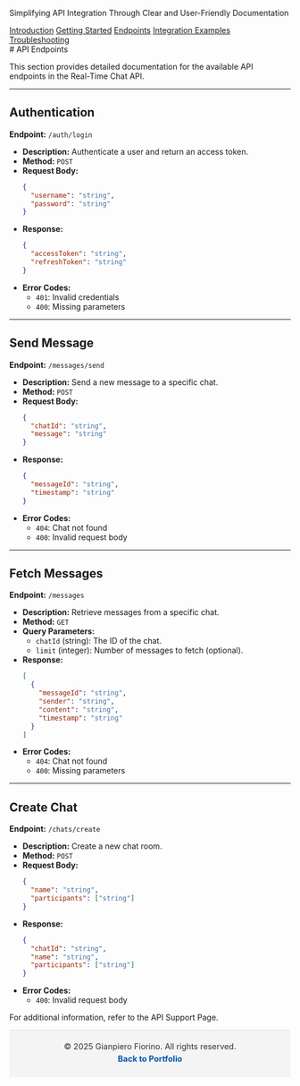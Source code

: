 <p class="header-subtitle">Simplifying API Integration Through Clear and User-Friendly Documentation</p>
<!-- Navigation Menu -->
<link rel="stylesheet" href="../styles.css">
<nav class="horizontal-menu">
    <a href="../index.html" >Introduction</a>  
    <a href="../docs/getting-started.html" >Getting Started</a>
    <a href="../docs/endpoints.html" class="active" >Endpoints</a>
    <a href="../examples/integration-examples.html">Integration Examples</a>
    <a href="../docs/troubleshooting.html" >Troubleshooting</a>
</nav> 
# API Endpoints

This section provides detailed documentation for the available API endpoints in the Real-Time Chat API.

---

## Authentication

**Endpoint:** `/auth/login`

- **Description:** Authenticate a user and return an access token.
- **Method:** `POST`
- **Request Body:**
  ```json
  {
    "username": "string",
    "password": "string"
  }
  ```
- **Response:**
  ```json
  {
    "accessToken": "string",
    "refreshToken": "string"
  }
  ```
- **Error Codes:**
  - `401`: Invalid credentials
  - `400`: Missing parameters

---

## Send Message

**Endpoint:** `/messages/send`

- **Description:** Send a new message to a specific chat.
- **Method:** `POST`
- **Request Body:**
  ```json
  {
    "chatId": "string",
    "message": "string"
  }
  ```
- **Response:**
  ```json
  {
    "messageId": "string",
    "timestamp": "string"
  }
  ```
- **Error Codes:**
  - `404`: Chat not found
  - `400`: Invalid request body

---

## Fetch Messages

**Endpoint:** `/messages`

- **Description:** Retrieve messages from a specific chat.
- **Method:** `GET`
- **Query Parameters:**
  - `chatId` (string): The ID of the chat.
  - `limit` (integer): Number of messages to fetch (optional).
- **Response:**
  ```json
  [
    {
      "messageId": "string",
      "sender": "string",
      "content": "string",
      "timestamp": "string"
    }
  ]
  ```
- **Error Codes:**
  - `404`: Chat not found
  - `400`: Missing parameters

---

## Create Chat

**Endpoint:** `/chats/create`

- **Description:** Create a new chat room.
- **Method:** `POST`
- **Request Body:**
  ```json
  {
    "name": "string",
    "participants": ["string"]
  }
  ```
- **Response:**
  ```json
  {
    "chatId": "string",
    "name": "string",
    "participants": ["string"]
  }
  ```
- **Error Codes:**
  - `400`: Invalid request body

For additional information, refer to the API Support Page.
<!-- Footer -->
<footer style="background-color: #f4f4f4; padding: 20px; text-align: center; font-size: 0.9rem; color: #333; border-top: 1px solid #ddd;">
  <p style="margin: 0;">&copy; 2025 Gianpiero Fiorino. All rights reserved.</p>
  <p style="margin: 5px 0;">
    <a href="https://gfiorino.github.io/Technical-Writing-Portfolio/" style="color: #0056b3; text-decoration: none; font-weight: bold;">Back to Portfolio</a>
  </p>
</footer>
